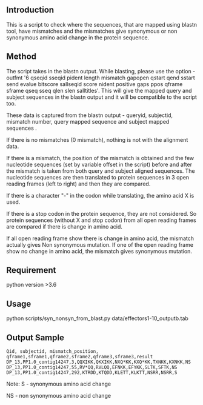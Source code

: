 ## Introduction

This is a script to check where the sequences, that are mapped using blastn tool, have mismatches and the mismatches give synonymous or non synonymous amino acid change in the protein sequence. 

## Method

The script takes in the blastn output. While blasting, please use the option -outfmt '6 qseqid sseqid pident length mismatch gapopen qstart qend sstart send evalue bitscore sallseqid score nident positive gaps ppos qframe sframe qseq sseq qlen slen salltitles'. This will give the mapped query and subject sequences in the blastn output and it will be compatible to the script too.

These data is captured from the blastn output -  queryid, subjectid, mismatch number,  query mapped sequence and subject mapped sequences .

If there is no mismatches (0 mismatch), nothing is not with the alignment data. 

If there is a mismatch, the position of the mismatch is obtained and the few nucleotide sequences (set by variable offset in the script) before and after the mismatch is taken from both query and subject aligned sequences. The nucleotide sequences are then translated to protein sequences in 3 open reading frames (left to right) and then they are compared.

If there is a character "-" in the codon while translating, the amino acid X is used.

If there is a stop codon in the protein sequence, they are not considered. So protein sequences (without X and stop codon) from all open reading frames are compared if there is change in amino acid.

If all open reading frame show there is change in amino acid, the mismatch actually gives Non synonymous mutation. If one of the open reading frame show no change in amino acid, the mismatch gives synonymous mutation.

## Requirement

python version >3.6

## Usage

python scripts/syn_nonsyn_from_blast.py data/effectors1-10_outputb.tab

## Output Sample
```
Qid, subjectid, mismatch_position, qframe1,sframe1,qframe2,sframe2,qframe3,sframe3,result
DP_13,PP1.0_contig14247,3,QQXIKK,QKXIKK,NXQ*KK,KXQ*KK,TXNKK,KXNKK,NS
DP_13,PP1.0_contig14247,55,RV*QQ,RVLQQ,EFNKK,EFYKK,SLTK,SFTK,NS
DP_13,PP1.0_contig14247,292,KTRDD,KTQDD,KLETT,KLKTT,NSRR,NSRR,S
```

Note:
S - synonymous amino acid change

NS - non synonymous amino acid change

